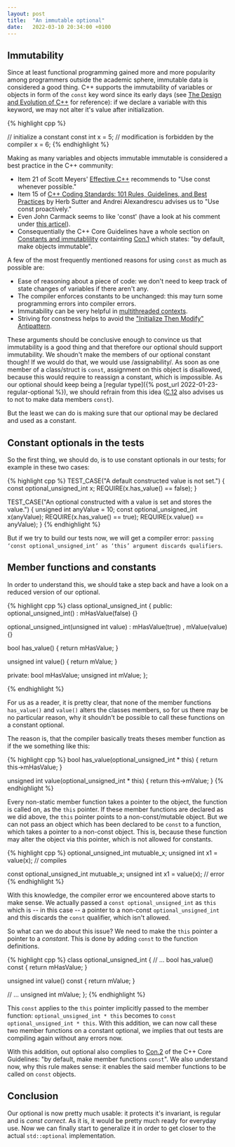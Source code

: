 ```yaml
---
layout: post
title:  "An immutable optional"
date:   2022-03-10 20:34:00 +0100
---
```


## Immutability

Since at least functional programming gained more and more popularity among programmers outside the academic sphere,
immutable data is considered a good thing. C++ supports the immutability of variables or objects in form of the `const`
key word since its early days (see [The Design and Evolution of C++](https://www.stroustrup.com/dne.html) for reference): if we
declare a variable with this keyword, we may not alter it's value after initialization.

{% highlight cpp %}

// initialize a constant
const int x = 5;
// modification is forbidden by the compiler
x = 6;
{% endhighlight %}

Making as many variables and objects immutable immutable is considered a best practice in the C++ community:

* Item 21 of Scott Meyers' 
[Effective C++](https://www.pearson.com/us/higher-education/program/Meyers-Effective-C-55-Specific-Ways-to-Improve-Your-Programs-and-Designs-3rd-Edition/PGM73417.html)
recommends to "Use const whenever possible."
* Item 15 of [C++ Coding Standards: 101 Rules, Guidelines, and Best Practices](https://www.oreilly.com/library/view/c-coding-standards/0321113586/) 
by Herb Sutter and Andrei Alexandrescu advises us to "Use const proactively."
* Even John Carmack seems to like 'const' (have a look at his comment under [this articel](https://kotaku.com/the-exceptional-beauty-of-doom-3s-source-code-5975610)).
* Consequentially  the C++ Core Guidelines have a whole section on [Constants and immutablility](https://isocpp.github.io/CppCoreGuidelines/CppCoreGuidelines#S-const)
containting [Con.1](https://isocpp.github.io/CppCoreGuidelines/CppCoreGuidelines#Rconst-immutable) which states: "by
default, make objects immutable".

A few of the most frequently mentioned reasons for using `const` as much as possible are:
* Ease of reasoning about a piece of code: we don't need to keep track of state changes of variables if there aren't any.
* The compiler enforces constants to be unchanged: this may turn some programming errors into compiler errors.
* Immutability can be very helpful in [multithreaded contexts](https://www.youtube.com/watch?v=UJrmee7o68A).
* Striving for constness helps to avoid the
["Initialize Then Modify" Antipattern](https://www.youtube.com/watch?v=vOgyn1jcKGY).

These arguments should be conclusive enough to convince us that immutability is a good thing and that therefore our
optional should support immutability. We shoudn't make the members of our optional constant though! If we would do that,
we would use /assignability/. As soon as one member of a class/struct is `const`, assignment on this object is
disallowed, because this would require to reassign a constant, which is impossible. As our optional should keep being a
[regular type]({% post_url 2022-01-23-regular-optional %}), we should refrain from this idea
([C.12](https://isocpp.github.io/CppCoreGuidelines/CppCoreGuidelines#Rc-constref) also advises us to not to make data
members `const`).


But the least we can do is making sure that our optional may be declared and used as a constant.

## Constant optionals in the tests

So the first thing, we should do, is to use constant optionals in our tests; for example in these two cases:

{% highlight cpp %}
TEST_CASE("A default constructed value is not set.") {
  const optional_unsigned_int x;
  REQUIRE(x.has_value() == false);
}

TEST_CASE("An optional constructed with a value is set and stores the value.") {
  unsigned int anyValue = 10;
  const optional_unsigned_int x(anyValue);
  REQUIRE(x.has_value() == true);
  REQUIRE(x.value() == anyValue);
}
{% endhighlight %}

But if we try to build our tests now, we will get a compiler error: `passing ‘const optional_unsigned_int’ as ‘this’
argument discards qualifiers`.

## Member functions and constants

In order to understand this, we should take a step back and have a look on a reduced version of our optional.

{% highlight cpp %}
class optional_unsigned_int {
 public:
  optional_unsigned_int()
      : mHasValue(false) {}

  optional_unsigned_int(unsigned int value)
      : mHasValue(true)
      , mValue(value) {}

  bool has_value() {
    return mHasValue;
  }

  unsigned int value() {
    return mValue;
  }

 private:
  bool mHasValue;
  unsigned int mValue;
};

{% endhighlight %}

For us as a reader, it is pretty clear, that none of the member functions `has_value()` and `value()` alters the classes
members, so for us there may be no particular reason, why it shouldn't be possible to call these functions on a constant
optional.

The reason is, that the compiler basically treats theses member function as if the we something like this:

{% highlight cpp %}
bool has_value(optional_unsigned_int * this) {
  return this->mHasValue;
}

unsigned int value(optional_unsigned_int * this) {
  return this->mValue;
}
{% endhighlight %}

Every non-static member function takes a pointer to the object, the function is called on, as the `this` pointer.
If these member functions are declared as we did above, the `this` pointer points to a non-const/mutable object.
But we can not pass an object which has been declared to be `const` to a function, which takes a pointer to a non-const
object. This is, because these function may alter the object via this pointer, which is not allowed for constants.

{% highlight cpp %}
optional_unsigned_int mutuable_x;
unsigned int x1 = value(x); // compiles

const optional_unsigned_int mutuable_x;
unsigned int x1 = value(x); // error
{% endhighlight %}

With this knowledge, the compiler error we encountered above starts to make sense. We actually passed a `const
optional_unsigned_int` as `this` which is -- in this case -- a pointer to a non-const `optional_unsigned_int` and this
discards the `const` qualifier, which isn't allowed.

So what can we do about this issue? We need to make the `this` pointer a pointer to a *constant*. This is done by adding
`const` to the function definitions.

{% highlight cpp %}
class optional_unsigned_int {
 // ...
  bool has_value() const {
    return mHasValue;
  }

  unsigned int value() const {
    return mValue;
  }

 // ...
  unsigned int mValue;
};
{% endhighlight %}

This `const` applies to the `this` pointer implicitly passed to the member function: `optional_unsigned_int * this`
becomes to `const optional_unsigned_int * this`. With this addition, we can now call these two member functions on a
constant optional, we implies that out tests are compiling again without any errors now.

With this addition, out optional also complies to
[Con.2](https://isocpp.github.io/CppCoreGuidelines/CppCoreGuidelines#Rconst-fct) of the C++ Core Guidelines: "by
default, make member functions `const`". We also understand now, why this rule makes sense: it enables the said member
functions to be called on `const` objects.

## Conclusion

Our optional is now pretty much usable: it protects it's invariant, is regular and is *const correct*. As it is, it
would be pretty much ready for everyday use. Now we can finally start to generalize it in order to get closer to the
actual `std::optional` implementation.
